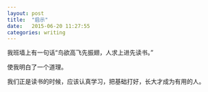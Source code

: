 ```yaml
---
layout: post
title:  "启示"
date:   2015-06-20 11:27:55
categories: writing
---
```

我班墙上有一句话“鸟欲高飞先振翅，人求上进先读书。”

使我明白了一个道理。

我们正是读书的时候，应该认真学习，把基础打好，长大才成为有用的人。
